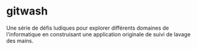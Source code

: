 # gitwash
Une série de défis ludiques pour explorer différents domaines de l'informatique en construisant une application originale de suivi de lavage des mains.
